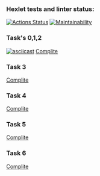 ### Hexlet tests and linter status:
[![Actions Status](https://github.com/kitdim/java-project-61/workflows/hexlet-check/badge.svg)](https://github.com/kitdim/java-project-61/actions)
[![Maintainability](https://api.codeclimate.com/v1/badges/466e32da2c47732c7d19/maintainability)](https://codeclimate.com/github/kitdim/java-project-61/maintainability)
### Task's 0,1,2
[![asciicast](https://asciinema.org/a/https://asciinema.org/a/UGNO1FS451Ka89truYF1Em9m1.svg)](https://asciinema.org/a/UGNO1FS451Ka89truYF1Em9m1)
[Complite](https://asciinema.org/a/824QrIyS1lRv8hXtpIaWrewAg)
### Task 3
[Complite](https://asciinema.org/a/v8qEk0qjz39yAdLNE6lyOCcTW)
### Task 4
[Complite](https://asciinema.org/a/bW4PHVwMSaxUw43tXOR7oKx8r)
### Task 5
[Complite](https://asciinema.org/a/63rKEjFXNUba6kfJWN8MCzT0y)
### Task 6
[Complite](https://asciinema.org/a/KZAGpxL3VkA1ZqaKmKBR6g9uF)

